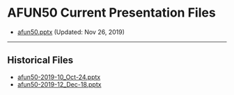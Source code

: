 <!--
This is a machine generated file,
and should not be edited,
as it will be overwritten with future updates.

If you have questions around this process
please contact Scott Cate
-->

# AFUN50 Current Presentation Files

- [afun50.pptx](https://globaleventcdn.blob.core.windows.net/assets/afun/afun50/afun50.pptx) (Updated: Nov 26, 2019)
---
## Historical Files
- [afun50-2019-10_Oct-24.pptx](https://globaleventcdn.blob.core.windows.net/assets/afun/afun50/afun50-2019-10_Oct-24.pptx)
- [afun50-2019-12_Dec-18.pptx](https://globaleventcdn.blob.core.windows.net/assets/afun/afun50/afun50-2019-12_Dec-18.pptx)


